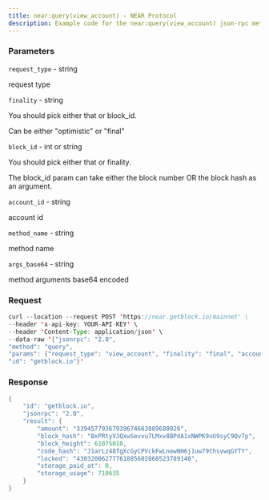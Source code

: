 ```yaml
---
title: near:query(view_account) - NEAR Protocol
description: Example code for the near:query(view_account) json-rpc method. Сomplete guide on how to use near:query(view_account) json-rpc in GetBlock.io Web3 documentation.
---
```


### Parameters


`request_type` - string

request type

`finality` - string

You should pick either that or block_id.

Can be either "optimistic" or "final"

`block_id` - int or string

You should pick either that or finality.

The block_id param can take either the block number OR the block hash as
an argument.

`account_id` - string

account id

`method_name` - string

method name

`args_base64` - string

method arguments base64 encoded

### Request

``` java
curl --location --request POST 'https://near.getblock.io/mainnet' \ 
--header 'x-api-key: YOUR-API-KEY' \ 
--header 'Content-Type: application/json' \ 
--data-raw '{"jsonrpc": "2.0",
"method": "query",
"params": {"request_type": "view_account", "finality": "final", "account_id": "staked.poolv1.near", "method_name": "get_num"},
"id": "getblock.io"}'
```

###  Response

``` java
{
    "id": "getblock.io",
    "jsonrpc": "2.0",
    "result": {
        "amount": "33945779367939674663889680026",
        "block_hash": "BxPRtyVJQxwSevvu7LMxv8BPdA1xNWPK9uU9syC9Qv7p",
        "block_height": 61075010,
        "code_hash": "J1arLz48fgXcGyCPVckFwLnewNH6j1uw79thsvwqGYTY",
        "locked": "43032006277761885602868523789140",
        "storage_paid_at": 0,
        "storage_usage": 710635
    }
}
```

